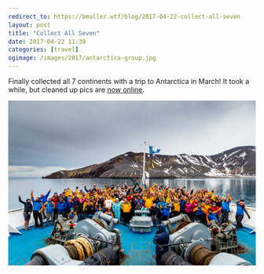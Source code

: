 ```yaml
---
redirect_to: https://bmuller.wtf/blog/2017-04-22-collect-all-seven
layout: post
title: "Collect All Seven"
date: 2017-04-22 11:39
categories: [travel]
ogimage: /images/2017/antarctica-group.jpg
---
```

Finally collected all 7 continents with a trip to Antarctica in March!  It took a while, but cleaned up pics are [now online](https://www.flickr.com/photos/bmuller/albums/72157679487251642).

<div class="center"><img src="/images/2017/antarctica-group.jpg" class="postimg medium" /></div>
